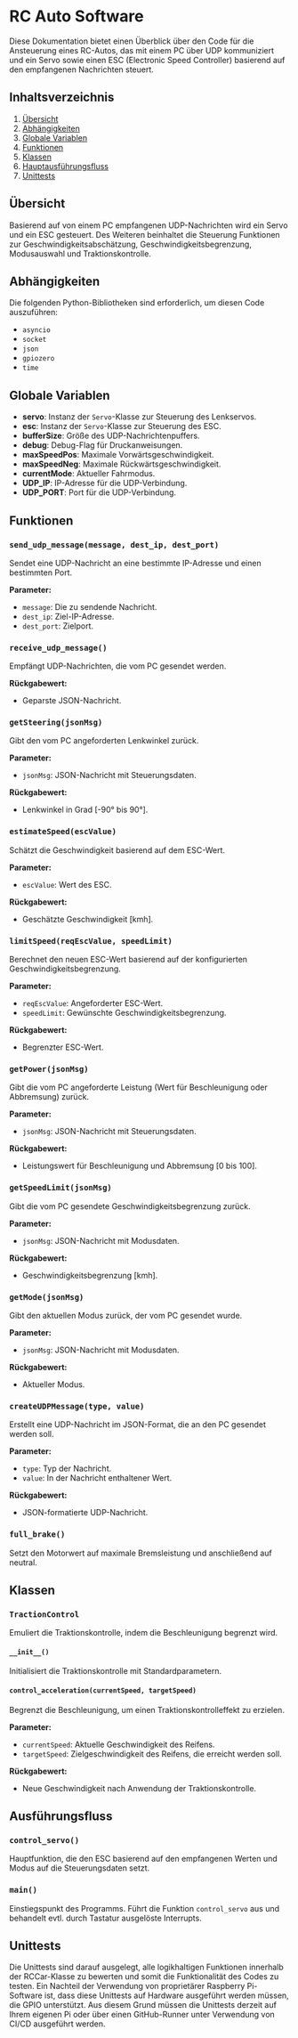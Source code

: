 # RC Auto Software

Diese Dokumentation bietet einen Überblick über den Code für die Ansteuerung eines RC-Autos, das mit einem PC über UDP kommuniziert und ein Servo sowie einen ESC (Electronic Speed Controller) basierend auf den empfangenen Nachrichten steuert.

## Inhaltsverzeichnis

1. [Übersicht](#übersicht)
2. [Abhängigkeiten](#abhängigkeiten)
3. [Globale Variablen](#globale-variablen)
4. [Funktionen](#funktionen)
5. [Klassen](#klassen)
6. [Hauptausführungsfluss](#hauptausführungsfluss)
7. [Unittests](#unittests)

## Übersicht

Basierend auf von einem PC empfangenen UDP-Nachrichten wird ein Servo und ein ESC gesteuert. Des Weiteren beinhaltet die Steuerung Funktionen zur Geschwindigkeitsabschätzung, Geschwindigkeitsbegrenzung, Modusauswahl und Traktionskontrolle.

## Abhängigkeiten

Die folgenden Python-Bibliotheken sind erforderlich, um diesen Code auszuführen:

- `asyncio`
- `socket`
- `json`
- `gpiozero`
- `time`

## Globale Variablen

- **servo**: Instanz der `Servo`-Klasse zur Steuerung des Lenkservos.
- **esc**: Instanz der `Servo`-Klasse zur Steuerung des ESC.
- **bufferSize**: Größe des UDP-Nachrichtenpuffers.
- **debug**: Debug-Flag für Druckanweisungen.
- **maxSpeedPos**: Maximale Vorwärtsgeschwindigkeit.
- **maxSpeedNeg**: Maximale Rückwärtsgeschwindigkeit.
- **currentMode**: Aktueller Fahrmodus.
- **UDP_IP**: IP-Adresse für die UDP-Verbindung.
- **UDP_PORT**: Port für die UDP-Verbindung.

## Funktionen

### `send_udp_message(message, dest_ip, dest_port)`

Sendet eine UDP-Nachricht an eine bestimmte IP-Adresse und einen bestimmten Port.

**Parameter:**
- `message`: Die zu sendende Nachricht.
- `dest_ip`: Ziel-IP-Adresse.
- `dest_port`: Zielport.

### `receive_udp_message()`

Empfängt UDP-Nachrichten, die vom PC gesendet werden.

**Rückgabewert:**
- Geparste JSON-Nachricht.

### `getSteering(jsonMsg)`

Gibt den vom PC angeforderten Lenkwinkel zurück.

**Parameter:**
- `jsonMsg`: JSON-Nachricht mit Steuerungsdaten.

**Rückgabewert:**
- Lenkwinkel in Grad [-90° bis 90°].

### `estimateSpeed(escValue)`

Schätzt die Geschwindigkeit basierend auf dem ESC-Wert.

**Parameter:**
- `escValue`: Wert des ESC.

**Rückgabewert:**
- Geschätzte Geschwindigkeit [kmh].

### `limitSpeed(reqEscValue, speedLimit)`

Berechnet den neuen ESC-Wert basierend auf der konfigurierten Geschwindigkeitsbegrenzung.

**Parameter:**
- `reqEscValue`: Angeforderter ESC-Wert.
- `speedLimit`: Gewünschte Geschwindigkeitsbegrenzung.

**Rückgabewert:**
- Begrenzter ESC-Wert.

### `getPower(jsonMsg)`

Gibt die vom PC angeforderte Leistung (Wert für Beschleunigung oder Abbremsung) zurück.

**Parameter:**
- `jsonMsg`: JSON-Nachricht mit Steuerungsdaten.

**Rückgabewert:**
- Leistungswert für Beschleunigung und Abbremsung [0 bis 100].

### `getSpeedLimit(jsonMsg)`

Gibt die vom PC gesendete Geschwindigkeitsbegrenzung zurück.

**Parameter:**
- `jsonMsg`: JSON-Nachricht mit Modusdaten.

**Rückgabewert:**
- Geschwindigkeitsbegrenzung [kmh].

### `getMode(jsonMsg)`

Gibt den aktuellen Modus zurück, der vom PC gesendet wurde.

**Parameter:**
- `jsonMsg`: JSON-Nachricht mit Modusdaten.

**Rückgabewert:**
- Aktueller Modus.

### `createUDPMessage(type, value)`

Erstellt eine UDP-Nachricht im JSON-Format, die an den PC gesendet werden soll.

**Parameter:**
- `type`: Typ der Nachricht.
- `value`: In der Nachricht enthaltener Wert.

**Rückgabewert:**
- JSON-formatierte UDP-Nachricht.

### `full_brake()`

Setzt den Motorwert auf maximale Bremsleistung und anschließend auf neutral.

## Klassen

### `TractionControl`

Emuliert die Traktionskontrolle, indem die Beschleunigung begrenzt wird.

#### `__init__()`

Initialisiert die Traktionskontrolle mit Standardparametern.

#### `control_acceleration(currentSpeed, targetSpeed)`

Begrenzt die Beschleunigung, um einen Traktionskontrolleffekt zu erzielen.

**Parameter:**
- `currentSpeed`: Aktuelle Geschwindigkeit des Reifens.
- `targetSpeed`: Zielgeschwindigkeit des Reifens, die erreicht werden soll.

**Rückgabewert:**
- Neue Geschwindigkeit nach Anwendung der Traktionskontrolle.

## Ausführungsfluss

### `control_servo()`

Hauptfunktion, die den ESC basierend auf den empfangenen Werten und Modus auf die Steuerungsdaten setzt.

### `main()`

Einstiegspunkt des Programms. Führt die Funktion `control_servo` aus und behandelt evtl. durch Tastatur ausgelöste Interrupts.

## Unittests

Die Unittests sind darauf ausgelegt, alle logikhaltigen Funktionen innerhalb der RCCar-Klasse zu bewerten und somit die Funktionalität des Codes zu testen. Ein Nachteil der Verwendung von proprietärer Raspberry Pi-Software ist, dass diese Unittests auf Hardware ausgeführt werden müssen, die GPIO unterstützt. Aus diesem Grund müssen die Unittests derzeit auf Ihrem eigenen Pi oder über einen GitHub-Runner unter Verwendung von CI/CD ausgeführt werden.
